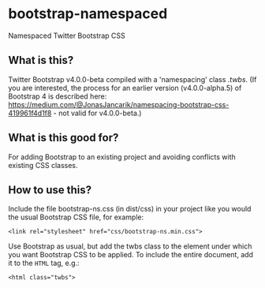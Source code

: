 # bootstrap-namespaced
Namespaced Twitter Bootstrap CSS

## What is this?

Twitter Bootstrap v4.0.0-beta compiled with a 'namespacing' class *.twbs*. (If you are interested, the process for an earlier version (v4.0.0-alpha.5) of Bootstrap 4 is described here: https://medium.com/@JonasJancarik/namespacing-bootstrap-css-419961f4d1f8 - not valid for v4.0.0-beta.)

## What is this good for?

For adding Bootstrap to an existing project and avoiding conflicts with existing CSS classes.

## How to use this?

Include the file bootstrap-ns.css (in dist/css) in your project like you would the usual Bootstrap CSS file, for example:

`<link rel="stylesheet" href="css/bootstrap-ns.min.css">`

Use Bootstrap as usual, but add the twbs class to the element under which you want Bootstrap CSS to be applied. To include the entire document, add it to the `HTML` tag, e.g.:

`<html class="twbs">`
